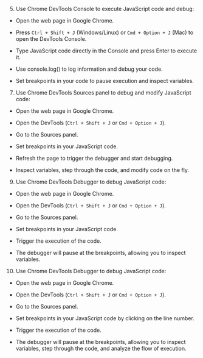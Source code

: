 5. Use Chrome DevTools Console to execute JavaScript code and debug:

- Open the web page in Google Chrome.

- Press `Ctrl + Shift + J` (Windows/Linux) or `Cmd + Option + J` (Mac) to open the DevTools Console.

- Type JavaScript code directly in the Console and press Enter to execute it.

- Use console.log() to log information and debug your code.

- Set breakpoints in your code to pause execution and inspect variables.

7. Use Chrome DevTools Sources panel to debug and modify JavaScript code:

- Open the web page in Google Chrome.

- Open the DevTools (`Ctrl + Shift + J` or `Cmd + Option + J`).

- Go to the Sources panel.

- Set breakpoints in your JavaScript code.

- Refresh the page to trigger the debugger and start debugging.

- Inspect variables, step through the code, and modify code on the fly.

9. Use Chrome DevTools Debugger to debug JavaScript code:

- Open the web page in Google Chrome.

- Open the DevTools (`Ctrl + Shift + J` or `Cmd + Option + J`).

- Go to the Sources panel.

- Set breakpoints in your JavaScript code.

- Trigger the execution of the code.

- The debugger will pause at the breakpoints, allowing you to inspect variables.

10. Use Chrome DevTools Debugger to debug JavaScript code:

- Open the web page in Google Chrome.

- Open the DevTools (`Ctrl + Shift + J` or `Cmd + Option + J`).

- Go to the Sources panel.

- Set breakpoints in your JavaScript code by clicking on the line number.

- Trigger the execution of the code.

- The debugger will pause at the breakpoints, allowing you to inspect variables, step through the code, and analyze the flow of execution.
